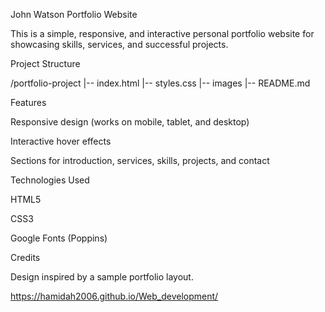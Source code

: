 John Watson Portfolio Website

This is a simple, responsive, and interactive personal portfolio website for showcasing skills, services, and successful projects.

Project Structure

/portfolio-project
|-- index.html
|-- styles.css
|-- images
|-- README.md

Features

Responsive design (works on mobile, tablet, and desktop)

Interactive hover effects

Sections for introduction, services, skills, projects, and contact



Technologies Used

HTML5

CSS3

Google Fonts (Poppins)


Credits

Design inspired by a sample portfolio layout.



https://hamidah2006.github.io/Web_development/
